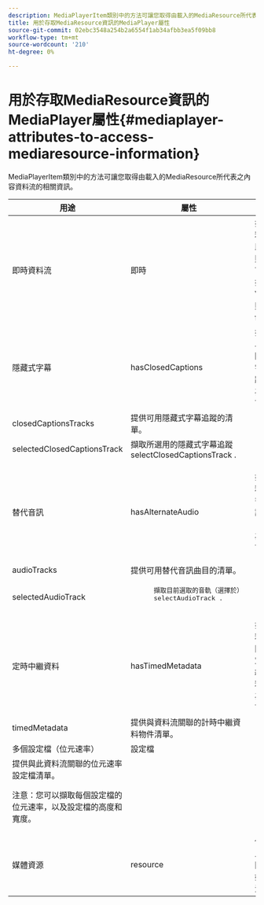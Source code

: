 ```yaml
---
description: MediaPlayerItem類別中的方法可讓您取得由載入的MediaResource所代表之內容資料流的相關資訊。
title: 用於存取MediaResource資訊的MediaPlayer屬性
source-git-commit: 02ebc3548a254b2a6554f1ab34afbb3ea5f09bb8
workflow-type: tm+mt
source-wordcount: '210'
ht-degree: 0%

---
```


# 用於存取MediaResource資訊的MediaPlayer屬性{#mediaplayer-attributes-to-access-mediaresource-information}

MediaPlayerItem類別中的方法可讓您取得由載入的MediaResource所代表之內容資料流的相關資訊。

<table frame="all" colsep="1" rowsep="1" id="table_46225307CA5B4BB1869576E0B9141E38"> 
 <thead> 
  <tr rowsep="1"> 
   <th colname="1" class="entry"> 用途 </th> 
   <th colname="2" class="entry"> 屬性 </th> 
   <th colname="3" class="entry"> 說明 </th> 
  </tr> 
 </thead>
 <tbody> 
  <tr rowsep="1"> 
   <td colname="1"> 即時資料流 </td> 
   <td colname="2"> <span class="codeph"> 即時 </span> </td> 
   <td colname="3"> 如果資料流為即時，則為True；如果為VOD，則為false。 </td> 
  </tr> 
  <tr rowsep="1"> 
   <td colname="1" morerows="2"> 隱藏式字幕 </td> 
   <td colname="2"> <span class="codeph"> hasClosedCaptions </span> </td> 
   <td colname="3"> 如果可以使用隱藏式字幕追蹤，則為True。 </td> 
  </tr> 
  <tr rowsep="1"> 
   <td colname="2"> <span class="codeph"> closedCaptionsTracks </span> </td> 
   <td colname="3"> 提供可用隱藏式字幕追蹤的清單。 </td> 
  </tr> 
  <tr rowsep="1"> 
   <td colname="2"> <span class="codeph"> selectedClosedCaptionsTrack </span> </td> 
   <td colname="3"> 擷取所選用的隱藏式字幕追蹤 <span class="codeph"> selectClosedCaptionsTrack </span>. </td> 
  </tr> 
  <tr rowsep="1"> 
   <td colname="1" morerows="2"> 替代音訊 </td> 
   <td colname="2"> <span class="codeph"> hasAlternateAudio </span> </td> 
   <td colname="3"> <p>如果資料流有替代音訊曲目，則為True。 </p> </td> 
  </tr> 
  <tr rowsep="1"> 
   <td colname="2"> <span class="codeph"> audioTracks </span> </td> 
   <td colname="3"> 提供可用替代音訊曲目的清單。 </td> 
  </tr> 
  <tr rowsep="1"> 
   <td colname="2"> <span class="codeph"> selectedAudioTrack </span> </td> 
   <td colname="3"> 
    <pre>
      擷取目前選取的音軌（選擇於） 
     <span class="codeph"> selectAudioTrack </span>. 
    </pre> </td> 
  </tr> 
  <tr rowsep="1"> 
   <td colname="1" morerows="1"> 定時中繼資料 </td> 
   <td colname="2"> <span class="codeph"> hasTimedMetadata </span> </td> 
   <td colname="3"> 如果資料流有關聯的定時中繼資料，則為True。 </td> 
  </tr> 
  <tr rowsep="1"> 
   <td colname="2"> <span class="codeph"> timedMetadata </span> </td> 
   <td colname="3"> 提供與資料流關聯的計時中繼資料物件清單。 </td> 
  </tr> 
  <tr rowsep="1"> 
   <td colname="1" morerows="1"> 多個設定檔（位元速率） </td> 
   <td colname="2" morerows="1"> <span class="codeph"> 設定檔 </span> </td> 
   <td colname="3"> </td> 
  </tr> 
  <tr rowsep="1"> 
   <td colname="3"> 提供與此資料流關聯的位元速率設定檔清單。 <p>注意：您可以擷取每個設定檔的位元速率，以及設定檔的高度和寬度。 </p> </td> 
  </tr> 
  <tr rowsep="1"> 
   <td colname="1"> 媒體資源 </td> 
   <td colname="2"> <span class="codeph"> resource </span> </td> 
   <td colname="3"> 傳回與此專案關聯的媒體資源。 </td> 
  </tr> 
 </tbody> 
</table>
